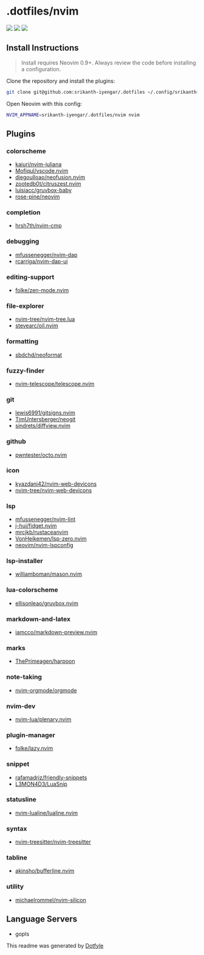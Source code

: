 # .dotfiles/nvim

<a href="https://dotfyle.com/srikanth-iyengar/dotfiles-nvim"><img src="https://dotfyle.com/srikanth-iyengar/dotfiles-nvim/badges/plugins?style=flat" /></a>
<a href="https://dotfyle.com/srikanth-iyengar/dotfiles-nvim"><img src="https://dotfyle.com/srikanth-iyengar/dotfiles-nvim/badges/leaderkey?style=flat" /></a>
<a href="https://dotfyle.com/srikanth-iyengar/dotfiles-nvim"><img src="https://dotfyle.com/srikanth-iyengar/dotfiles-nvim/badges/plugin-manager?style=flat" /></a>


## Install Instructions

 > Install requires Neovim 0.9+. Always review the code before installing a configuration.

Clone the repository and install the plugins:

```sh
git clone git@github.com:srikanth-iyengar/.dotfiles ~/.config/srikanth-iyengar/.dotfiles
```

Open Neovim with this config:

```sh
NVIM_APPNAME=srikanth-iyengar/.dotfiles/nvim nvim
```

## Plugins

### colorscheme

+ [kaiuri/nvim-juliana](https://dotfyle.com/plugins/kaiuri/nvim-juliana)
+ [Mofiqul/vscode.nvim](https://dotfyle.com/plugins/Mofiqul/vscode.nvim)
+ [diegoulloao/neofusion.nvim](https://dotfyle.com/plugins/diegoulloao/neofusion.nvim)
+ [zootedb0t/citruszest.nvim](https://dotfyle.com/plugins/zootedb0t/citruszest.nvim)
+ [luisiacc/gruvbox-baby](https://dotfyle.com/plugins/luisiacc/gruvbox-baby)
+ [rose-pine/neovim](https://dotfyle.com/plugins/rose-pine/neovim)
### completion

+ [hrsh7th/nvim-cmp](https://dotfyle.com/plugins/hrsh7th/nvim-cmp)
### debugging

+ [mfussenegger/nvim-dap](https://dotfyle.com/plugins/mfussenegger/nvim-dap)
+ [rcarriga/nvim-dap-ui](https://dotfyle.com/plugins/rcarriga/nvim-dap-ui)
### editing-support

+ [folke/zen-mode.nvim](https://dotfyle.com/plugins/folke/zen-mode.nvim)
### file-explorer

+ [nvim-tree/nvim-tree.lua](https://dotfyle.com/plugins/nvim-tree/nvim-tree.lua)
+ [stevearc/oil.nvim](https://dotfyle.com/plugins/stevearc/oil.nvim)
### formatting

+ [sbdchd/neoformat](https://dotfyle.com/plugins/sbdchd/neoformat)
### fuzzy-finder

+ [nvim-telescope/telescope.nvim](https://dotfyle.com/plugins/nvim-telescope/telescope.nvim)
### git

+ [lewis6991/gitsigns.nvim](https://dotfyle.com/plugins/lewis6991/gitsigns.nvim)
+ [TimUntersberger/neogit](https://dotfyle.com/plugins/TimUntersberger/neogit)
+ [sindrets/diffview.nvim](https://dotfyle.com/plugins/sindrets/diffview.nvim)
### github

+ [pwntester/octo.nvim](https://dotfyle.com/plugins/pwntester/octo.nvim)
### icon

+ [kyazdani42/nvim-web-devicons](https://dotfyle.com/plugins/kyazdani42/nvim-web-devicons)
+ [nvim-tree/nvim-web-devicons](https://dotfyle.com/plugins/nvim-tree/nvim-web-devicons)
### lsp

+ [mfussenegger/nvim-lint](https://dotfyle.com/plugins/mfussenegger/nvim-lint)
+ [j-hui/fidget.nvim](https://dotfyle.com/plugins/j-hui/fidget.nvim)
+ [mrcjkb/rustaceanvim](https://dotfyle.com/plugins/mrcjkb/rustaceanvim)
+ [VonHeikemen/lsp-zero.nvim](https://dotfyle.com/plugins/VonHeikemen/lsp-zero.nvim)
+ [neovim/nvim-lspconfig](https://dotfyle.com/plugins/neovim/nvim-lspconfig)
### lsp-installer

+ [williamboman/mason.nvim](https://dotfyle.com/plugins/williamboman/mason.nvim)
### lua-colorscheme

+ [ellisonleao/gruvbox.nvim](https://dotfyle.com/plugins/ellisonleao/gruvbox.nvim)
### markdown-and-latex

+ [iamcco/markdown-preview.nvim](https://dotfyle.com/plugins/iamcco/markdown-preview.nvim)
### marks

+ [ThePrimeagen/harpoon](https://dotfyle.com/plugins/ThePrimeagen/harpoon)
### note-taking

+ [nvim-orgmode/orgmode](https://dotfyle.com/plugins/nvim-orgmode/orgmode)
### nvim-dev

+ [nvim-lua/plenary.nvim](https://dotfyle.com/plugins/nvim-lua/plenary.nvim)
### plugin-manager

+ [folke/lazy.nvim](https://dotfyle.com/plugins/folke/lazy.nvim)
### snippet

+ [rafamadriz/friendly-snippets](https://dotfyle.com/plugins/rafamadriz/friendly-snippets)
+ [L3MON4D3/LuaSnip](https://dotfyle.com/plugins/L3MON4D3/LuaSnip)
### statusline

+ [nvim-lualine/lualine.nvim](https://dotfyle.com/plugins/nvim-lualine/lualine.nvim)
### syntax

+ [nvim-treesitter/nvim-treesitter](https://dotfyle.com/plugins/nvim-treesitter/nvim-treesitter)
### tabline

+ [akinsho/bufferline.nvim](https://dotfyle.com/plugins/akinsho/bufferline.nvim)
### utility

+ [michaelrommel/nvim-silicon](https://dotfyle.com/plugins/michaelrommel/nvim-silicon)
## Language Servers

+ gopls


 This readme was generated by [Dotfyle](https://dotfyle.com)
